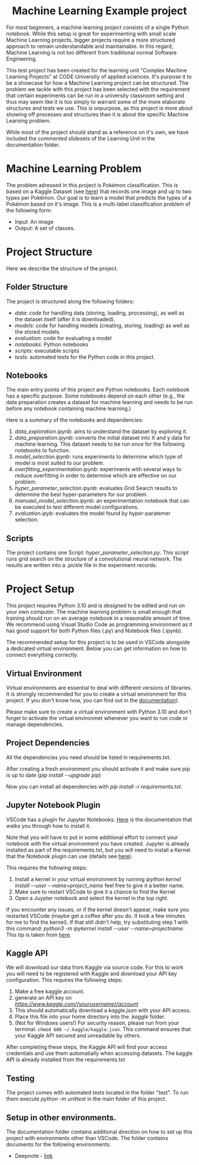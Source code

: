 <h1 align=center><strong>Machine Learning Example project</strong></h1>

For most beginners, a machine learning project consists of a single Python notebook. While this setup is great for experimenting with small scale Machine Learning projects, bigger projects require a more structured approach to remain understandable and maintainable. In this regard, Machine Learning is not too different from traditional normal Software Engineering.

This test project has been created for the learning unit "Complex Machine Learning Projects" at CODE University of applied sciences. It's purpose it to be a showcase for how a Machine Learning project can be structured. The problem we tackle with this project has been selected with the requirement that certain experiments can be run in a university classroom setting and thus may seem like it is too simply to warrant some of the more elaborate structures and tests we use. This is onpurpose, as this project is more about showing off processes and structures than it is about the specific Machine Learning problem. 

While most of the project should stand as a reference on it's own, we have included the commented slidesets of the Learning Unit in the documentation folder. 

# Machine Learning Problem

The problem adressed in this project is Pokémon classification. This is based on a Kaggle Dataset (see [here](https://www.kaggle.com/datasets/vishalsubbiah/pokemon-images-and-types)) that records one image and up to two types per Pokémon. Our goal is to learn a model that predicts the types of a Pokémon based on it's image. This is a multi-label classification problem of the following form:
* Input: An image
* Output: A set of classes.

# Project Structure

Here we describe the structure of the project. 

## Folder Structure

The project is structured along the following folders:
* *data*:  code for handling data (storing, loading, processing), as well as the dataset itself (after it is downloaded).
* *models*: code for handling models (creating, storing, loading) as well as the stored models.
* *evaluation*: code for evaluating a model
* *notebooks:* Python notebooks
* *scripts:* executable scripts
* *tests:* automated tests for the Python code in this project.


## Notebooks

The main entry points of this project are Python notebooks. Each notebook has a specific purpose. Some notebooks depend on each other (e.g., the data preparation creates a dataset for machine learning and needs to be run before any notebook containing machine learning.)

Here is a summary of the notebooks and dependencies:
1) *data_exploration.ipynb*: aims to understand the dataset by exploring it.
2) *data_preparation.ipynb*: converts the initial dataset into X and y data for machine learning. This dataset needs to be run once for the following notebooks to function. 
3) *model_selection.ipynb*: runs experiments to determine which type of model is most suited to our problem.
4) *overfitting_experimentation.ipynb*: experiments with several ways to reduce overfitting in order to determine which are effective on our problem.
5) *hyper_parameter_selection.ipynb*: evaluates Grid Search results to determine the best hyper-parameters for our problem.
6) *manuael_model_selection.ipynb*: an experimentation notebook that can be executed to test different model configurations.
7) *evaluation.ipyb*: evaluates the model found by hyper-paratemer selection.

## Scripts

The project contains one Script: *hyper_parameter_selection.py*. This script runs grid search on the structure of a convolutional neural network. The results are written into a .pickle file in the experiment records. 

# Project Setup

This project requires Python 3.10 and is designed to be edited and run on your own computer. The machine learning problem is small enough that training should run on an average notebook in a reasonable amount of time. We recommend using Visual Studio Code as programming environment as it has good support for both Python files (.py) and Notebook files (.ipynb).

The recommended setup for this project is to be used in VSCode alongside a dedicated virtual environment. Below you can get information on how to connect everything correctly.

## Virtual Environment

Virtual environments are essential to deal with different versions of libraries. It is strongly recommended for you to create a virtual environment for this project. If you don't know how, you can find out in the [documentation](https://python.land/virtual-environments/virtualenv)).

Please make sure to create a virtual environment with Python 3.10 and don't forget to activate the virtual environmet whenever you want to run code or manage dependencies.

## Project Dependencies

All the dependencies you need should be listed in requirements.txt. 

After creating a fresh environment you should activate it and make sure pip is up to date (*pip install --upgrade pip*)

Now you can install all dependencies with *pip install -r requirements.txt*. 

## Jupyter Notebook Plugin

VSCode has a plugin for Jupyter Notebooks. [Here](https://code.visualstudio.com/docs/datascience/jupyter-notebooks) is the documentation that walks you through how to install it.

Note that you will have to put in some additional effort to connect your notebook with the virtual environment you have created. Jupyter is already installed as part of the requirements.txt, but you will need to install a Kernel that the Notebook plugin can use (details see [here](https://anbasile.github.io/posts/2017-06-25-jupyter-venv/)).  

This requires the following steps:
1) Install a kernel in your virtual environment by running *ipython kernel install --user --name=project_name*  feel free to give it a better name.
2) Make sure to restart VSCode to give it a chance to find the Kernel
3) Open a Juypter notebook and select the kernel in the top right. 

If you encounter any issues, or if the kernel doesn't appear, make sure you restarted VSCode (maybe get a coffee after you do. It took a few minutes for me to find the kernel). If that still didn't help, try substituting step 1 with this command: *python3 -m ipykernel install --user --name=projectname*. This tip is taken from [here](https://stackoverflow.com/questions/58119823/jupyter-notebooks-in-visual-studio-code-does-not-use-the-active-virtual-environm).

## Kaggle API

We will download our data from Kaggle via source code. For this to work you will need to be registered with Kaggle and download your API key configuration. This requires the following steps:
1) Make a free kaggle account.
2) generate an API key on *https://www.kaggle.com/(yourusername)/account*
3) This should automatically download a $kaggle.json$ with your API access. 
4) Place this file into your home directory into the $.kaggle$ folder.
5) (Not for Windows users!) For security reason, please run from your terminal: `chmod 600 ~/.kaggle/kaggle.json`. This command ensures that your Kaggle API secured and unreadable by others.

After completing these steps, the Kaggle API will find your access credentials and use them automatially when accessing datasets. The kaggle API is already installed from the requirements.txt

## Testing
The project comes with automated tests located in the folder "test". To run them execute *python -m unittest* in the main folder of this project.

## Setup in other environments.

The documentation folder contains additional direction on how to set up this project with environments other than VSCode. The folder contains documents for the following environments:
- Deepnote - [link](documentation/Deepnote%20Setup.md)

